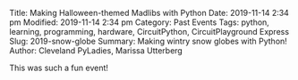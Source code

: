 Title: Making Halloween-themed Madlibs with Python
Date: 2019-11-14 2:34 pm
Modified: 2019-11-14 2:34 pm 
Category: Past Events
Tags: python, learning, programming, hardware, CircuitPython, CircuitPlayground Express
Slug: 2019-snow-globe
Summary: Making wintry snow globes with Python!
Author: Cleveland PyLadies, Marissa Utterberg

This was such a fun event!
